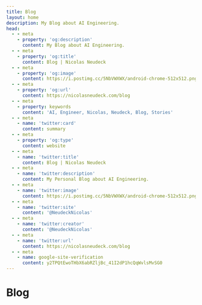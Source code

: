 ```yaml
---
title: Blog
layout: home
description: My Blog about AI Engineering.
head:
  - - meta
    - property: 'og:description'
      content: My Blog about AI Engineering.
  - - meta
    - property: 'og:title'
      content: Blog | Nicolas Neudeck
  - - meta
    - property: 'og:image'
      content: https://i.postimg.cc/5NbVWXWX/android-chrome-512x512.png
  - - meta
    - property: 'og:url'
      content: https://nicolasneudeck.com/blog
  - - meta
    - property: keywords
      content: 'AI, Engineer, Nicolas, Neudeck, Blog, Stories'
  - - meta
    - name: 'twitter:card'
      content: summary
  - - meta
    - property: 'og:type'
      content: website
  - - meta
    - name: 'twitter:title'
      content: Blog | Nicolas Neudeck
  - - meta
    - name: 'twitter:description'
      content: My Personal Blog about AI Engineering.
  - - meta
    - name: 'twitter:image'
      content: https://i.postimg.cc/5NbVWXWX/android-chrome-512x512.png
  - - meta
    - name: 'twitter:site'
      content: '@NeudeckNicolas'
  - - meta
    - name: 'twitter:creator'
      content: '@NeudeckNicolas'
  - - meta
    - name: 'twitter:url'
      content: https://nicolasneudeck.com/blog
  - - meta
    - name: google-site-verification
      content: y2TPQtEwoTHbX6abRZljBc_41I2dP1hcQqWvlsMvSG0
---
```

<script setup>
import Hero from '../components/Hero.vue'
import BlogView from '../components/BlogView.vue'
const title = "Blog"
const subtitle = "Some interesting stuff I came across..."

</script>
# Blog
<Hero :title="title" :subtitle="subtitle" style="margin-bottom: 3rem;" />
<BlogView />